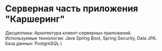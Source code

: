 # Серверная часть приложения "Каршеринг"
Дисциплина: Архитектура клиент-серверных приложений.\
Используемые технологии: Java Spring Boot, Spring Security, Data JPA.\
База данных: PostgreSQL.\

